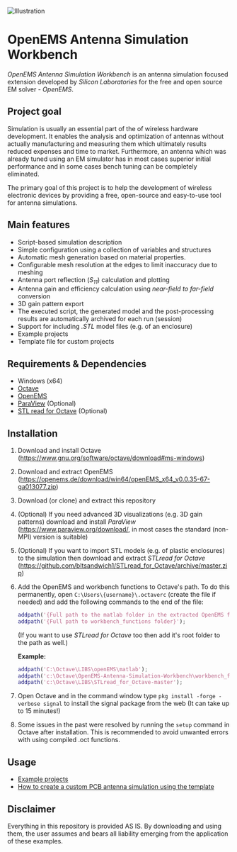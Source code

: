 
![Illustration](picture.jpg)

OpenEMS Antenna Simulation Workbench
====================================

*OpenEMS Antenna Simulation Workbench* is an antenna simulation focused extension developed by *Silicon Laboratories* for the free and open source EM solver - *OpenEMS*.

## Project goal

Simulation is usually an essential part of the of wireless hardware development. It enables the analysis and optimization of antennas without actually manufacturing and measuring them which ultimately results reduced expenses and time to market. Furthermore, an antenna which was already tuned using an EM simulator has in most cases superior initial performance and in some cases bench tuning can be completely eliminated.

The primary goal of this project is to help the development of wireless electronic devices by providing a free, open-source and easy-to-use tool for antenna simulations.

## Main features

* Script-based simulation description
* Simple configuration using a collection of variables and structures
* Automatic mesh generation based on material properties.
* Configurable mesh resolution at the edges to limit inaccuracy due to meshing
* Antenna port reflection (*S<sub>11</sub>*) calculation and plotting
* Antenna gain and efficiency calculation using *near-field to far-field* conversion
* 3D gain pattern export
* The executed script, the generated model and the post-processing results are automatically archived for each run (session)
* Support for including *.STL* model files (e.g. of an enclosure)
* Example projects
* Template file for custom projects

## Requirements & Dependencies

* Windows (x64)
* [Octave](https://www.gnu.org/software/octave/)
* [OpenEMS](https://openems.de/)
* [ParaView](https://www.paraview.org) (Optional)
* [STL read for Octave](https://github.com/bltsandwich1/STLread_for_Octave/) (Optional)

## Installation

1. Download and install Octave (https://www.gnu.org/software/octave/download#ms-windows)
2. Download and extract OpenEMS (https://openems.de/download/win64/openEMS_x64_v0.0.35-67-ga013077.zip)
3. Download (or clone) and extract this repository
4. (Optional) If you need advanced 3D visualizations (e.g. 3D gain patterns) download and install *ParaView* (https://www.paraview.org/download/, in most cases the standard (non-MPI) version is suitable)
5. (Optional) If you want to import STL models (e.g. of plastic enclosures) to the simulation then download and extract *STLread for Octave* (https://github.com/bltsandwich1/STLread_for_Octave/archive/master.zip)
6. Add the OpenEMS and workbench functions to Octave's path. To do this permanently, open `C:\Users\{username}\.octaverc` (create the file if needed) and add the following commands to the end of the file:
   ```Matlab
   addpath('{Full path to the matlab folder in the extracted OpenEMS folder}');
   addpath('{Full path to workbench_functions folder}');
   ```
   (If you want to use *STLread for Octave* too then add it's root folder to the path as well.)

     **Example:**
   ```Matlab
   addpath('C:\Octave\LIBS\openEMS\matlab');
   addpath('c:\Octave\OpenEMS-Antenna-Simulation-Workbench\workbench_functions');
   addpath('c:\Octave\LIBS\STLread_for_Octave-master');
   ```


7. Open Octave and in the command window type `pkg install -forge -verbose signal` to install the signal package from the web (It can take up to 15 minutes!)
8. Some issues in the past were resolved by running the `setup` command in Octave after installation. This is recommended to avoid unwanted errors with using compiled .oct functions.

## Usage

* [Example projects](examples)
* [How to create a custom PCB antenna simulation using the template](template)

## Disclaimer

Everything in this repository is provided AS IS. By downloading and using them, the user assumes and bears all liability emerging from the application of these examples.